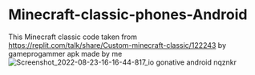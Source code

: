 # Minecraft-classic-phones-Android
This Minecraft classic code taken from https://replit.com/talk/share/Custom-minecraft-classic/122243 by gameprogammer apk made by me
![Screenshot_2022-08-23-16-16-44-817_io gonative android nqznkr](https://user-images.githubusercontent.com/79084608/186153311-17fe5959-3dde-49de-90a1-ee171e20a17d.jpg)
